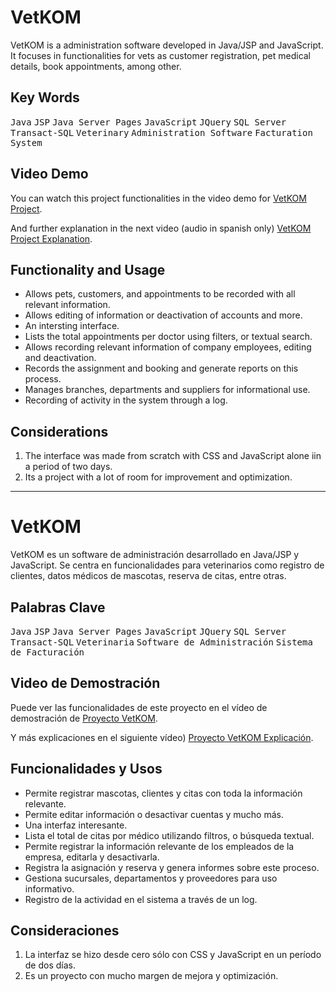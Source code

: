 # VetKOM
VetKOM is a administration software developed in Java/JSP and JavaScript. It focuses in functionalities for vets as customer registration, pet medical details, book appointments, among other.

## Key Words
<kbd>Java</kbd> <kbd>JSP</kbd> <kbd>Java Server Pages</kbd> <kbd>JavaScript</kbd> <kbd>JQuery</kbd> <kbd>SQL Server</kbd> <kbd>Transact-SQL</kbd> <kbd>Veterinary</kbd> <kbd>Administration Software</kbd> <kbd>Facturation System</kbd>
 
 ## Video Demo
You can watch this project functionalities in the video demo for [VetKOM Project](https://youtu.be/bLgq8XB3ByE).

And further explanation in the next video (audio in spanish only) [VetKOM Project Explanation](https://www.youtube.com/watch?v=xo_r_-VDsO4&t=5m49s).

 ## Functionality and Usage
- Allows pets, customers, and appointments to be recorded with all relevant information.
- Allows editing of information or deactivation of accounts and more.
- An intersting interface.
- Lists the total appointments per doctor using filters, or textual search.
- Allows recording relevant information of company employees, editing and deactivation.
- Records the assignment and booking and generate reports on this process.
- Manages branches, departments and suppliers for informational use.
- Recording of activity in the system through a log.

 ## Considerations
1. The interface was made from scratch with CSS and JavaScript alone iin a period of two days.
2. Its a project with a lot of room for improvement and optimization.

_______________________________________________________________________________

# VetKOM
VetKOM es un software de administración desarrollado en Java/JSP y JavaScript. Se centra en funcionalidades para veterinarios como registro de clientes, datos médicos de mascotas, reserva de citas, entre otras.

## Palabras Clave
<kbd>Java</kbd> <kbd>JSP</kbd> <kbd>Java Server Pages</kbd> <kbd>JavaScript</kbd> <kbd>JQuery</kbd> <kbd>SQL Server</kbd> <kbd>Transact-SQL</kbd> <kbd>Veterinaria</kbd> <kbd>Software de Administración</kbd> <kbd>Sistema de Facturación</kbd>
 
 ## Video de Demostración
Puede ver las funcionalidades de este proyecto en el vídeo de demostración de [Proyecto VetKOM](https://youtu.be/bLgq8XB3ByE).

Y más explicaciones en el siguiente vídeo) [Proyecto VetKOM Explicación](https://www.youtube.com/watch?v=xo_r_-VDsO4&t=5m49s).

 ## Funcionalidades y Usos
- Permite registrar mascotas, clientes y citas con toda la información relevante.
- Permite editar información o desactivar cuentas y mucho más.
- Una interfaz interesante.
- Lista el total de citas por médico utilizando filtros, o búsqueda textual.
- Permite registrar la información relevante de los empleados de la empresa, editarla y desactivarla.
- Registra la asignación y reserva y genera informes sobre este proceso.
- Gestiona sucursales, departamentos y proveedores para uso informativo.
- Registro de la actividad en el sistema a través de un log.

 ## Consideraciones
1. La interfaz se hizo desde cero sólo con CSS y JavaScript en un período de dos días.
2. Es un proyecto con mucho margen de mejora y optimización.
